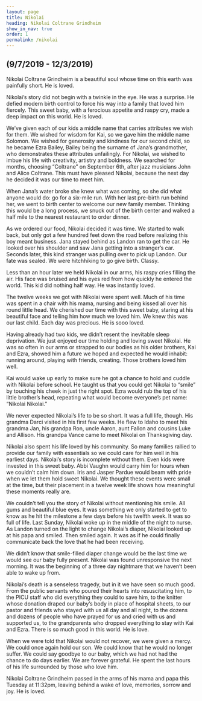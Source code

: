 ```yaml
---
layout: page
title: Nikolai
heading: Nikolai Coltrane Grindheim
show_in_nav: true
order: 1
permalink: /nikolai
---
```


## (9/7/2019 - 12/3/2019)
Nikolai Coltrane Grindheim is a beautiful soul whose time on this earth was painfully short. He is loved.

Nikolai’s story did not begin with a twinkle in the eye. He was a surprise. He defied modern birth control to force his way into a family that loved him fiercely. This sweet baby, with a ferocious appetite and raspy cry, made a deep impact on this world. He is loved.

We’ve given each of our kids a middle name that carries attributes we wish for them. We wished for wisdom for Kai, so we gave him the middle name Solomon. We wished for generosity and kindness for our second child, so he became Ezra Bailey, Bailey being the surname of Jana’s grandmother, who demonstrates these attributes unfailingly. For Nikolai, we wished to imbue his life with creativity, artistry and boldness. We searched for months, choosing “Coltrane” on September 6th, after jazz musicians John and Alice Coltrane. This must have pleased Nikolai, because the next day he decided it was our time to meet him.

When Jana’s water broke she knew what was coming, so she did what anyone would do: go for a six-mile run. With her last pre-birth run behind her, we went to birth center to welcome our new family member. Thinking this would be a long process, we snuck out of the birth center and walked a half mile to the nearest restaurant to order dinner.

As we ordered our food, Nikolai decided it was time. We started to walk back, but only got a few hundred feet down the road before realizing this boy meant business. Jana stayed behind as Landon ran to get the car. He looked over his shoulder and saw Jana getting into a stranger’s car. Seconds later, this kind stranger was pulling over to pick up Landon. Our fate was sealed. We were hitchhiking to go give birth. Classy.

Less than an hour later we held Nikolai in our arms, his raspy cries filling the air. His face was bruised and his eyes red from how quickly he entered the world. This kid did nothing half way. He was instantly loved.

The twelve weeks we got with Nikolai were spent well. Much of his time was spent in a chair with his mama, nursing and being kissed all over his round little head. We cherished our time with this sweet baby, staring at his beautiful face and telling him how much we loved him. We knew this was our last child. Each day was precious. He is sooo loved.

Having already had two kids, we didn’t resent the inevitable sleep deprivation. We just enjoyed our time holding and loving sweet Nikolai. He was so often in our arms or strapped to our bodies as his older brothers, Kai and Ezra, showed him a future we hoped and expected he would inhabit: running around, playing with friends, creating. Those brothers loved him well.

Kai would wake up early to make sure he got a chance to hold and cuddle with Nikolai before school. He taught us that you could get Nikolai to “smile” by touching his cheek in just the right spot. Ezra would rub the top of his little brother’s head, repeating what would become everyone’s pet name: “Nikolai Nikolai.”

We never expected Nikolai’s life to be so short. It was a full life, though. His grandma Darci visited in his first few weeks. He flew to Idaho to meet his grandma Jan, his grandpa Ron, uncle Aaron, aunt Fallon and cousins Luke and Allison. His grandpa Vance came to meet Nikolai on Thanksgiving day.

Nikolai also spent his life loved by his community. So many families rallied to provide our family with essentials so we could care for him well in his earliest days. Nikolai’s story is incomplete without them. Even kids were invested in this sweet baby. Abbi Vaughn would carry him for hours when we couldn’t calm him down. Iris and Jasper Pardue would beam with pride when we let them hold sweet Nikolai. We thought these events were small at the time, but their placement in a twelve week life shows how meaningful these moments really are.

We couldn’t tell you the story of Nikolai without mentioning his smile. All gums and beautiful blue eyes. It was something we only started to get to know as he hit the milestone a few days before his twelfth week. It was so full of life. Last Sunday, Nikolai woke up in the middle of the night to nurse. As Landon turned on the light to change Nikolai’s diaper, Nikolai looked up at his papa and smiled. Then smiled again. It was as if he could finally communicate back the love that he had been receiving. 

We didn’t know that smile-filled diaper change would be the last time we would see our baby fully present. Nikolai was found unresponsive the next morning. It was the beginning of a three day nightmare that we haven’t been able to wake up from.

Nikolai’s death is a senseless tragedy, but in it we have seen so much good. From the public servants who poured their hearts into resuscitating him, to the PICU staff who did everything they could to save him, to the knitter whose donation draped our baby’s body in place of hospital sheets, to our pastor and friends who stayed with us all day and all night, to the dozens and dozens of people who have prayed for us and cried with us and supported us, to the grandparents who dropped everything to stay with Kai and Ezra. There is so much good in this world. He is love.

When we were told that Nikolai would not recover, we were given a mercy. We could once again hold our son. We could know that he would no longer suffer. We could say goodbye to our baby, which we had not had the chance to do days earlier. We are forever grateful. He spent the last hours of his life surrounded by those who love him.

Nikolai Coltrane Grindheim passed in the arms of his mama and papa this Tuesday at 11:32pm, leaving behind a wake of love, memories, sorrow and joy. He is loved.
